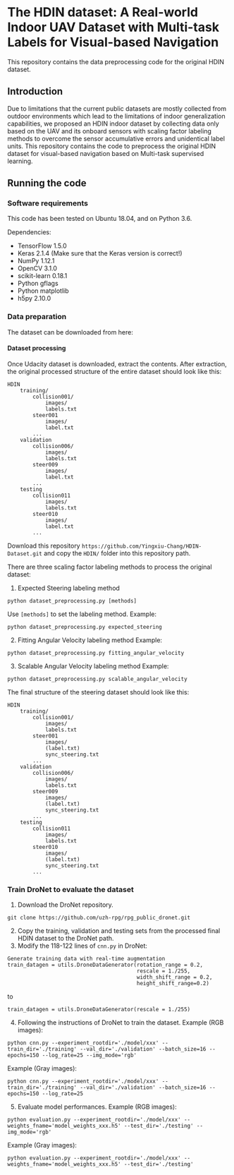 # The HDIN dataset: A Real-world Indoor UAV Dataset with Multi-task Labels for Visual-based Navigation
This repository contains the data preprocessing code for the original HDIN dataset.

## Introduction
Due to limitations that the current public datasets are mostly collected from outdoor environments which lead to the limitations of indoor generalization capabilities, we proposed an HDIN indoor dataset by collecting data only based on the UAV and its onboard sensors with scaling factor labeling methods to overcome the sensor accumulative errors and unidentical label units. This repository contains the code to preprocess the original HDIN dataset for visual-based navigation based on Multi-task supervised learning. 

## Running the code
### Software requirements
This code has been tested on Ubuntu 18.04, and on Python 3.6.

Dependencies:
* TensorFlow 1.5.0
* Keras 2.1.4 (Make sure that the Keras version is correct!)
* NumPy 1.12.1
* OpenCV 3.1.0
* scikit-learn 0.18.1
* Python gflags
* Python matplotlib
* h5py 2.10.0

### Data preparation
The dataset can be downloaded from here: 

#### Dataset processing
Once Udacity dataset is downloaded, extract the contents. After extraction, the original processed structure of the entire dataset should look like this:
```
HDIN
    training/
        collision001/
            images/
            labels.txt
        steer001
            images/
            label.txt
        ...
    validation
        collision006/
            images/
            labels.txt
        steer009
            images/
            label.txt
        ...
    testing
        collision011
            images/
            labels.txt
        steer010
            images/
            label.txt
        ...
```
Download this repository ```https://github.com/Yingxiu-Chang/HDIN-Dataset.git``` and copy the ```HDIN/``` folder into this repository path.

There are three scaling factor labeling methods to process the original dataset:
1. Expected Steering labeling method
```
python dataset_preprocessing.py [methods]
```
Use ```[methods]``` to set the labeling method. 
Example:
```
python dataset_preprocessing.py expected_steering
```
2. Fitting Angular Velocity labeling method
Example:
```
python dataset_preprocessing.py fitting_angular_velocity
```
3. Scalable Angular Velocity labeling method
Example:
```
python dataset_preprocessing.py scalable_angular_velocity
```

The final structure of the steering dataset should look like this:
```
HDIN
    training/
        collision001/
            images/
            labels.txt
        steer001
            images/
            (label.txt)
            sync_steering.txt
        ...
    validation
        collision006/
            images/
            labels.txt
        steer009
            images/
            (label.txt)
            sync_steering.txt
        ...
    testing
        collision011
            images/
            labels.txt
        steer010
            images/
            (label.txt)
            sync_steering.txt
        ...
```

### Train DroNet to evaluate the dataset
1. Download the DroNet repository.
```
git clone https://github.com/uzh-rpg/rpg_public_dronet.git
```
2. Copy the training, validation and testing sets from the processed final HDIN dataset to the DroNet path.
3. Modify the 118-122 lines of ```cnn.py``` in DroNet:
```
Generate training data with real-time augmentation
train_datagen = utils.DroneDataGenerator(rotation_range = 0.2,
                                         rescale = 1./255,
                                         width_shift_range = 0.2,
                                         height_shift_range=0.2)
```
to 
```
train_datagen = utils.DroneDataGenerator(rescale = 1./255)
```
4. Following the instructions of DroNet to train the dataset.
Example (RGB images):
```
python cnn.py --experiment_rootdir='./model/xxx' --train_dir='./training' --val_dir='./validation' --batch_size=16 --epochs=150 --log_rate=25 --img_mode='rgb'
```
Example (Gray images):
```
python cnn.py --experiment_rootdir='./model/xxx' --train_dir='./training' --val_dir='./validation' --batch_size=16 --epochs=150 --log_rate=25
```
5. Evaluate model performances.
Example (RGB images):
```
python evaluation.py --experiment_rootdir='./model/xxx' --weights_fname='model_weights_xxx.h5' --test_dir='./testing' --img_mode='rgb'
```
Example (Gray images):
```
python evaluation.py --experiment_rootdir='./model/xxx' --weights_fname='model_weights_xxx.h5' --test_dir='./testing'
```
